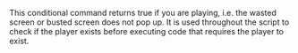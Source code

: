 This conditional command returns true if you are playing, i.e. the wasted screen or busted screen does not pop up. It is used throughout the script to check if the player exists before executing code that requires the player to exist.

